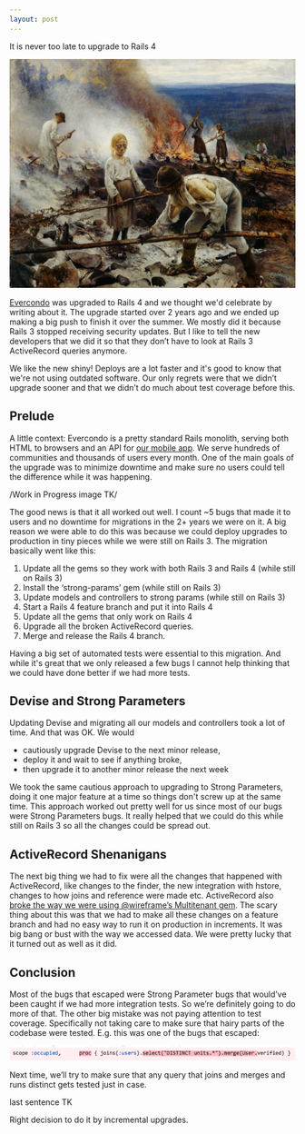 ```yaml
---
layout: post
---
```


It is never too late to upgrade to Rails 4

<a href='http://classicprogrammerpaintings.com/post/142737403879/programmers-at-work-maintaining-a-ruby-on-rails'>
  <img src='/images/rails3-intro.png' alt='Classic Programmer Paintings: Programmers at work maintaining a Ruby on Rails application' class='img-rounded img-responsive' />
</a>

[Evercondo](http://app.evercondo.com) was upgraded to Rails 4 and we thought we'd celebrate by writing about it. The upgrade started over 2 years ago and we ended up making a big push to finish it over the summer. We mostly did it because Rails 3 stopped receiving security updates. But I like to tell the new developers that we did it so that they don’t have to look at Rails 3 ActiveRecord queries anymore.

We like the new shiny! Deploys are a lot faster and it's good to know that we're not using outdated software. Our only regrets were that we didn’t upgrade sooner and that we didn’t do much about test coverage before this.

## Prelude

A little context: Evercondo is a pretty standard Rails monolith, serving both HTML to browsers and an API for [our mobile app](https://itunes.apple.com/us/app/evercondo-smart-condo-living/id1121372160). We serve hundreds of communities and thousands of users every month. One of the main goals of the upgrade was to minimize downtime and make sure no users could tell the difference while it was happening.

/Work in Progress image TK/

The good news is that it all worked out well. I count ~5 bugs that made it to users and no downtime for migrations in the 2+ years we were on it. A big reason we were able to do this was because we could deploy upgrades to production in tiny pieces while we were still on Rails 3. The migration basically went like this:

1. Update all the gems so they work with both Rails 3 and Rails 4 (while still on Rails 3)
2. Install the ‘strong-params’ gem (while still on Rails 3)
3. Update models and controllers to strong params (while still on Rails 3)
4. Start a Rails 4 feature branch and put it into Rails 4
5. Update all the gems that only work on Rails 4
6. Upgrade all the broken ActiveRecord queries.
7. Merge and release the Rails 4 branch.

Having a big set of automated tests were essential to this migration. And while it's great that we only released a few bugs I cannot help thinking that we could have done better if we had more tests.

## Devise and Strong Parameters

Updating Devise and migrating all our models and controllers took a lot of time. And that was OK. We would 

- cautiously upgrade Devise to the next minor release, 
- deploy it and wait to see if anything broke, 
- then upgrade it to another minor release the next week

We took the same cautious approach to upgrading to Strong Parameters, doing it one major feature at a time so things don't screw up at the same time. This approach worked out pretty well for us since most of our bugs were Strong Parameters bugs. It really helped that we could do this while still on Rails 3 so all the changes could be spread out.

## ActiveRecord Shenanigans

The next big thing we had to fix were all the changes that happened with ActiveRecord, like changes to the finder, the new integration with hstore, changes to how joins and reference were made etc. ActiveRecord also [broke the way we were using @wireframe’s Multitenant gem](https://github.com/wireframe/multitenant/pull/16). The scary thing about this was that we had to make all these changes on a feature branch and had no easy way to run it on production in increments. It was big bang or bust with the way we accessed data. We were pretty lucky that it turned out as well as it did.

## Conclusion

Most of the bugs that escaped were Strong Parameter bugs that would’ve been caught if we had more integration tests. So we’re definitely going to do more of that. The other big mistake was not paying attention to test coverage. Specifically not taking care to make sure that hairy parts of the codebase were tested. E.g. this was one of the bugs that escaped:

<img src='/images/rails3-conclusion.png' class='img-responsive' />

Next time, we’ll try to make sure that any query that joins and merges and runs distinct gets tested just in case. 

last sentence TK

Right decision to do it by incremental upgrades. 
